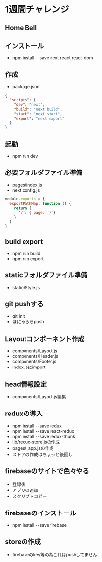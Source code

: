 # 1週間チャレンジ
## Home Bell

## インストール
- npm install --save next react react-dom

## 作成
- package.json
```json
{
  "scripts": {
    "dev": "next",
    "build": "next build",
    "start": "next start",
    "export": "next export"
  }
}
```
## 起動
- npm run dev

## 必要フォルダファイル準備
- pages/index.js
- next.config.js
```js
module.exports = {
  exportPathMap: function () {
    return {
      '/': { page: '/'}
    }
  }
}
```

## build export
- npm run build
- npm run export

## staticフォルダファイル準備
- static/Style.js

## git pushする
- git init
- ほにゃららpush

## Layoutコンポーネント作成
- components/Layout.js
- components/Header.js
- components/Footer.js
- index.jsにimport

## head情報設定
- components/Layout.js編集

## reduxの導入
- npm install --save redux
- npm install --save react-redux
- npm install --save redux-thunk
- lib/redux-store.jsの作成
- pages/_app.jsの作成
- ストアの作成はちょっと後回し

## firebaseのサイトで色々やる
- 登録後
- アプリの追加
- スクリプトコピー

## firebaseのインストール
- npm install --save firebase

## storeの作成
- firebaseのkey等の為これはpushしてません

